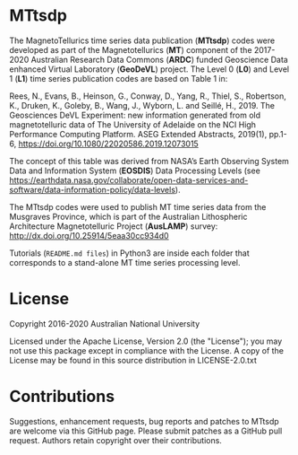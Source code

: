 MTtsdp
======
The MagnetoTellurics time series data publication (**MTtsdp**) codes were developed as part of the Magnetotellurics (**MT**) component of the 2017-2020 Australian Research Data Commons (**ARDC**) funded Geoscience Data enhanced Virtual Laboratory (**GeoDeVL**) project. The Level 0 (**L0**) and Level 1 (**L1**) time series publication codes are based on Table 1 in:
 
Rees, N., Evans, B., Heinson, G., Conway, D., Yang, R., Thiel, S., Robertson, K., Druken, K., Goleby, B., Wang, J., Wyborn, L. and Seillé, H., 2019. The Geosciences DeVL Experiment: new information generated from old magnetotelluric data of The University of Adelaide on the NCI High Performance Computing Platform. ASEG Extended Abstracts, 2019(1), pp.1-6, https://doi.org/10.1080/22020586.2019.12073015
        
The concept of this table was derived from NASA’s Earth Observing System Data and Information System (**EOSDIS**) Data Processing Levels (see https://earthdata.nasa.gov/collaborate/open-data-services-and-software/data-information-policy/data-levels).
 
The MTtsdp codes were used to publish MT time series data from the Musgraves Province, which is part of the Australian Lithospheric Architecture Magnetotelluric Project (**AusLAMP**) survey:
http://dx.doi.org/10.25914/5eaa30cc934d0

Tutorials (`README.md files`) in Python3 are inside each folder that corresponds to a stand-alone MT time series processing level.

License
=======
Copyright 2016-2020 Australian National University

Licensed under the Apache License, Version 2.0 (the "License"); you may not use this package except in compliance with the License. A copy of the License may be found in this source distribution in LICENSE-2.0.txt


Contributions
=============
Suggestions, enhancement requests, bug reports and patches to MTtsdp are welcome via this GitHub page. Please submit patches as a GitHub pull request. Authors retain copyright over their contributions.
